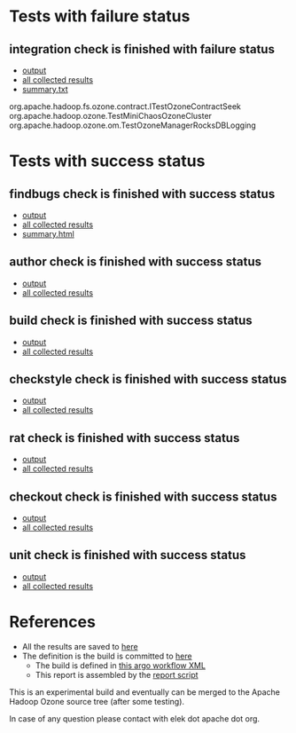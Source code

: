# Tests with failure status

## integration check is finished with failure status

   * [output](https://raw.githubusercontent.com/elek/ozone-ci-q4/master/pr/pr-hdds-2291-cpwkh/integration/output.log)
   * [all collected results](https://github.com/elek/ozone-ci-q4/tree/master/pr/pr-hdds-2291-cpwkh/integration)
   * [summary.txt](https://github.com/elek/ozone-ci-q4/tree/master/pr/pr-hdds-2291-cpwkh/integration/summary.txt)

org.apache.hadoop.fs.ozone.contract.ITestOzoneContractSeek
org.apache.hadoop.ozone.TestMiniChaosOzoneCluster
org.apache.hadoop.ozone.om.TestOzoneManagerRocksDBLogging


# Tests with success status

## findbugs check is finished with success status

   * [output](https://raw.githubusercontent.com/elek/ozone-ci-q4/master/pr/pr-hdds-2291-cpwkh/findbugs/output.log)
   * [all collected results](https://github.com/elek/ozone-ci-q4/tree/master/pr/pr-hdds-2291-cpwkh/findbugs)
   * [summary.html](https://elek.github.io/ozone-ci-q4/pr/pr-hdds-2291-cpwkh/findbugs/summary.html)


## author check is finished with success status

   * [output](https://raw.githubusercontent.com/elek/ozone-ci-q4/master/pr/pr-hdds-2291-cpwkh/author/output.log)
   * [all collected results](https://github.com/elek/ozone-ci-q4/tree/master/pr/pr-hdds-2291-cpwkh/author)


## build check is finished with success status

   * [output](https://raw.githubusercontent.com/elek/ozone-ci-q4/master/pr/pr-hdds-2291-cpwkh/build/output.log)
   * [all collected results](https://github.com/elek/ozone-ci-q4/tree/master/pr/pr-hdds-2291-cpwkh/build)


## checkstyle check is finished with success status

   * [output](https://raw.githubusercontent.com/elek/ozone-ci-q4/master/pr/pr-hdds-2291-cpwkh/checkstyle/output.log)
   * [all collected results](https://github.com/elek/ozone-ci-q4/tree/master/pr/pr-hdds-2291-cpwkh/checkstyle)


## rat check is finished with success status

   * [output](https://raw.githubusercontent.com/elek/ozone-ci-q4/master/pr/pr-hdds-2291-cpwkh/rat/output.log)
   * [all collected results](https://github.com/elek/ozone-ci-q4/tree/master/pr/pr-hdds-2291-cpwkh/rat)


## checkout check is finished with success status

   * [output](https://raw.githubusercontent.com/elek/ozone-ci-q4/master/pr/pr-hdds-2291-cpwkh/checkout/output.log)
   * [all collected results](https://github.com/elek/ozone-ci-q4/tree/master/pr/pr-hdds-2291-cpwkh/checkout)


## unit check is finished with success status

   * [output](https://raw.githubusercontent.com/elek/ozone-ci-q4/master/pr/pr-hdds-2291-cpwkh/unit/output.log)
   * [all collected results](https://github.com/elek/ozone-ci-q4/tree/master/pr/pr-hdds-2291-cpwkh/unit)




# References

 * All the results are saved to [here](https://github.com/elek/ozone-ci-q4/tree/master/pr/pr-hdds-2291-cpwkh/)
 * The definition is the build is committed to [here](https://github.com/elek/argo-ozone)
    * The build is defined in [this argo workflow XML](https://github.com/elek/argo-ozone/blob/master/ozone-build.yaml)
    * This report is assembled by the [report script](https://github.com/elek/argo-ozone/blob/master/scripts/report.sh)

This is an experimental build and eventually can be merged to the Apache Hadoop Ozone source tree (after some testing).

In case of any question please contact with elek dot apache dot org.

